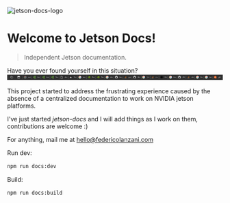 ![jetson-docs-logo](https://github.com/lanzani/jetson-docs/assets/15637306/3f0224ec-4320-4fa2-8d60-2a508d0c9a7b)

# Welcome to Jetson Docs!

> Independent Jetson documentation.

Have you ever found yourself in this situation?
![tabs](./docs/images/tabs.png)

This project started to address the frustrating experience caused by the absence of a centralized documentation to work on NVIDIA jetson platforms.

I've just started _jetson-docs_ and I will add things as I work on them, contributions are welcome :)

For anything, mail me at [hello@federicolanzani.com](mailto:hello@federicolanzani.com)


Run dev:
```bash
npm run docs:dev
```

Build:
```bash
npm run docs:build
```

